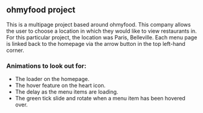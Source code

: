 ## ohmyfood project

This is a multipage project based around ohmyfood. This company allows the user to choose a location in which they would like to view restaurants in. For this particular project, the location was Paris, Belleville. Each menu page is linked back to the homepage via the arrow button in the top left-hand corner.

### Animations to look out for:

* The loader on the homepage.
* The hover feature on the heart icon.
* The delay as the menu items are loading.
* The green tick slide and rotate when a menu item has been hovered over.

